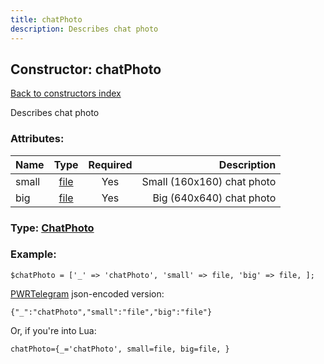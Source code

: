 ```yaml
---
title: chatPhoto
description: Describes chat photo
---
```

## Constructor: chatPhoto  
[Back to constructors index](index.md)



Describes chat photo

### Attributes:

| Name     |    Type       | Required | Description |
|----------|:-------------:|:--------:|------------:|
|small|[file](../types/file.md) | Yes|Small (160x160) chat photo|
|big|[file](../types/file.md) | Yes|Big (640x640) chat photo|



### Type: [ChatPhoto](../types/ChatPhoto.md)


### Example:

```
$chatPhoto = ['_' => 'chatPhoto', 'small' => file, 'big' => file, ];
```  

[PWRTelegram](https://pwrtelegram.xyz) json-encoded version:

```
{"_":"chatPhoto","small":"file","big":"file"}
```


Or, if you're into Lua:  


```
chatPhoto={_='chatPhoto', small=file, big=file, }

```


